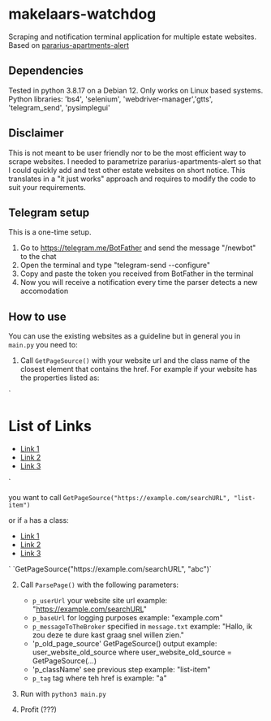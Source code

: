 # makelaars-watchdog
Scraping and notification terminal application for multiple estate websites.
Based on [pararius-apartments-alert](https://github.com/LLagu/pararius-apartments-alert)

## Dependencies
Tested in python 3.8.17 on a Debian 12.
Only works on Linux based systems.
Python libraries: 'bs4', 'selenium', 'webdriver-manager','gtts', 'telegram_send', 'pysimplegui'


## Disclaimer
This is not meant to be user friendly nor to be the most efficient way to scrape websites.
I needed to parametrize pararius-apartments-alert so that I could quickly add and test other estate
websites on short notice. This translates in a "it just works" approach and requires to modify the code to suit your requirements.

## Telegram setup
This is a one-time setup.
1. Go to https://telegram.me/BotFather and send the message "/newbot" to the chat
2. Open the terminal and type "telegram-send --configure"
3. Copy and paste the token you received from BotFather in the terminal
4. Now you will receive a notification every time the parser detects a new accomodation


## How to use

You can use the existing websites as a guideline but in general you in `main.py` you need to:
1. Call `GetPageSource()` with your website url and the class name of the closest element that contains the href.
For example if your website has the properties listed as:

`<h1>List of Links</h1>

<ul>
    <li class="list-item"><a href="https://example.com/apartment1">Link 1</a></li>
    <li class="list-item"><a href="https://example.com/apartment2">Link 2</a></li>
    <li class="list-item"><a href="https://example.com/apartment3">Link 3</a></li>
</ul>`

you want to call 
`GetPageSource("https://example.com/searchURL", "list-item")`

or if `a` has a class:
<ul>
    <li class="list-item"><a class = "abc" href="https://example.com/apartment1">Link 1</a></li>
    <li class="list-item"><a class = "abc" href="https://example.com/apartment2">Link 2</a></li>
    <li class="list-item"><a class = "abc" href="https://example.com/apartment3">Link 3</a></li>
</ul>`
`GetPageSource("https://example.com/searchURL", "abc")`

2. Call `ParsePage()` with the following parameters:
    - `p_userUrl`               your website site url       example: "https://example.com/searchURL"
    - `p_baseUrl`               for logging purposes        example: "example.com"       
    - `p_messageToTheBroker`    specified in `message.txt`  example: "Hallo, ik zou deze te dure kast graag snel willen zien."
    - 'p_old_page_source'       GetPageSource() output      example: user_website_old_source where user_website_old_source = GetPageSource(...)
    - 'p_className'             see previous step           example: "list-item"     
    - `p_tag`                   tag where teh href is       example: "a"

3. Run with `python3 main.py`

4. Profit (???)
  
